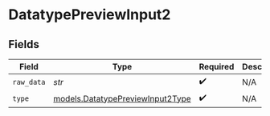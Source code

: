 # DatatypePreviewInput2


## Fields

| Field                                                                      | Type                                                                       | Required                                                                   | Description                                                                |
| -------------------------------------------------------------------------- | -------------------------------------------------------------------------- | -------------------------------------------------------------------------- | -------------------------------------------------------------------------- |
| `raw_data`                                                                 | *str*                                                                      | :heavy_check_mark:                                                         | N/A                                                                        |
| `type`                                                                     | [models.DatatypePreviewInput2Type](../models/datatypepreviewinput2type.md) | :heavy_check_mark:                                                         | N/A                                                                        |